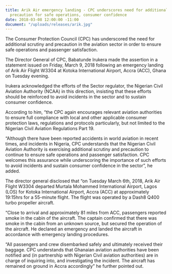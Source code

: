 ```yaml
---
title: Arik Air emergency landing - CPC underscores need for additional scrutiny,
  precaution for safe operations, consumer confidence
date: 2018-03-08 12:00:00 -11:00
document: "/uploads/releases/arik.jpg"
---
```


The Consumer Protection Council (CPC) has underscored the need for additional scrutiny and precaution in the aviation sector in order to ensure safe operations and passenger satisfaction.

The Director General of CPC, Babatunde Irukera made the assertion in a statement issued on Friday, March 9, 2018 following an emergency landing of Arik Air Flight W3304 at Kotoka International Airport, Accra (ACC), Ghana on Tuesday evening.

Irukera acknowledged the efforts of the Sector regulator, the Nigerian Civil Aviation Authority (NCAA) in this direction, insisting that these efforts should be reinforced to avoid incidents in the sector and to sustain consumer confidence.

According to him, “the CPC again encourages relevant aviation authorities to ensure full compliance with local and other applicable consumer protection laws, regulations and protocols particularly, but not limited to the Nigerian Civil Aviation Regulations Part 19.

“Although there have been reported accidents in world aviation in recent times, and incidents in Nigeria, CPC understands that the Nigerian Civil Aviation Authority is exercising additional scrutiny and precaution to continue to ensure safe operations and passenger satisfaction. CPC welcomes this assurance while underscoring the importance of such efforts to avoid incidents and sustain consumer confidence in the sector”, he added.

The director general disclosed that “on Tuesday March 6th, 2018, Arik Air Flight W3304 departed Murtala Mohammed International Airport, Lagos (LOS) for Kotoka International Airport, Accra (ACC) at approximately 19:15hrs for a 55-minute flight. The flight was operated by a Dash8 Q400 turbo propeller aircraft.  

“Close to arrival and approximately 81 miles from ACC, passengers reported smoke in the cabin of the aircraft. The captain confirmed that there was smoke in the cabin from an unknown source, but secured the operation of the aircraft. He declared an emergency and landed the aircraft in accordance with emergency landing procedures.

“All passengers and crew disembarked safely and ultimately received their baggage. CPC understands that Ghanaian aviation authorities have been notified and (in partnership with Nigerian Civil aviation authorities) are in charge of inquiring into, and investigating the incident. The aircraft has remained on ground in Accra accordingly” he further pointed out.